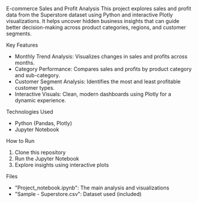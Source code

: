 E-commerce Sales and Profit Analysis
This project explores sales and profit data from the Superstore dataset using Python and interactive Plotly visualizations. It helps uncover hidden business insights that can guide better decision-making across product categories, regions, and customer segments.

Key Features
- Monthly Trend Analysis: Visualizes changes in sales and profits across months.
- Category Performance: Compares sales and profits by product category and sub-category.
- Customer Segment Analysis: Identifies the most and least profitable customer types.
- Interactive Visuals: Clean, modern dashboards using Plotly for a dynamic experience.

Technologies Used
- Python (Pandas, Plotly)
- Jupyter Notebook

How to Run
1. Clone this repository
2. Run the Jupyter Notebook
3. Explore insights using interactive plots

Files
- "Project_notebook.ipynb": The main analysis and visualizations
- "Sample - Superstore.csv": Dataset used (included)

